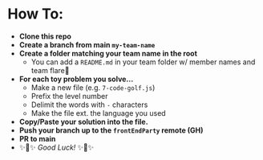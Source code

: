 # How To:

- **Clone this repo**
- **Create a branch from main `my-team-name`**
- **Create a folder matching your team name in the root**
  - You can add a `README.md` in your team folder w/ member names and team flare💅
- **For each toy problem you solve...**
  - Make a new file (e.g. `7-code-golf.js`)
  - Prefix the level number
  - Delimit the words with `-` characters
  - Make the file ext. the language you used
- **Copy/Paste your solution into the file.**
- **Push your branch up to the `frontEndParty` remote (GH)**
- **PR to main**
- ✨🌟✨ _Good Luck!_ ✨🌟✨
